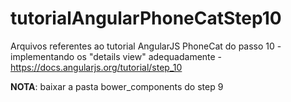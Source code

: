 # tutorialAngularPhoneCatStep10
Arquivos referentes  ao tutorial AngularJS PhoneCat do passo 10 - implementando os "details view" adequadamente - https://docs.angularjs.org/tutorial/step_10

<b>NOTA</b>: baixar a pasta bower_components do step 9
